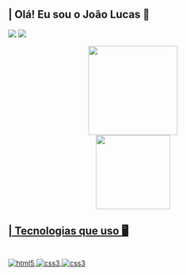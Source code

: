 ## | Olá! Eu sou o João Lucas 👋

<a href="https://www.linkedin.com/in/joão-lucas-a71b56208" target="_blank"><img src="https://img.shields.io/badge/LinkedIn-0077B5?style=for-the-badge&logo=linkedin&logoColor=white" target="_blank"></a> 
<a href = "mailto:dev.joaol@gmail.com"><img src="https://img.shields.io/badge/Gmail-D14836?style=for-the-badge&logo=gmail&logoColor=white" target="_blank"></a>

<div align="center">
  <a href="https://github.com/jlucassv">
  <img height="180em" src="https://github-readme-stats.vercel.app/api?username=jlucassv&show_icons=true&theme=dark&include_all_commits=true&count_private=true"/>
  <br>
  <img height="150em" src="https://github-readme-stats.vercel.app/api/top-langs/?username=jlucassv&layout=compact&langs_count=7&theme=dark"/>
</div>

## | Tecnologias que uso 🖥️
<div style="display: inline_block"><br>
<img align="center" alt="html5" src="https://img.shields.io/badge/HTML5-E34F26?style=for-the-badge&logo=html5&logoColor=white">
<img align="center" alt="css3" src="https://img.shields.io/badge/CSS3-1572B6?style=for-the-badge&logo=css3&logoColor=white">
<img align="center" alt="css3" src="https://img.shields.io/badge/JavaScript-F7DF1E?style=for-the-badge&logo=javascript&logoColor=white">
</div>
